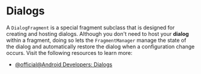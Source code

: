 # Dialogs

A `DialogFragment` is a special fragment subclass that is designed for creating and hosting dialogs. Although you don't need to host your **dialog** within a fragment, doing so lets the `FragmentManager` manage the state of the dialog and automatically restore the dialog when a configuration change occurs.
Visit the following resources to learn more:

- [@official@Android Developers: Dialogs](https://developer.android.com/guide/fragments/dialogs)